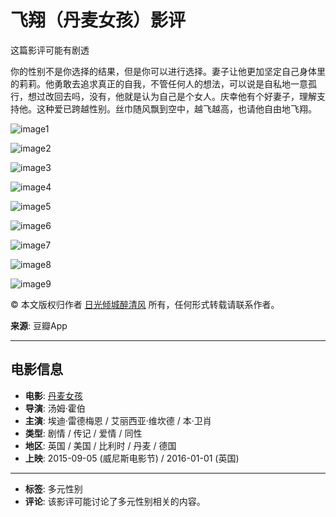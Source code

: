 # 飞翔（丹麦女孩）影评

这篇影评可能有剧透

你的性别不是你选择的结果，但是你可以进行选择。妻子让他更加坚定自己身体里的莉莉。他勇敢去追求真正的自我，不管任何人的想法，可以说是自私地一意孤行，想过改回去吗，没有，他就是认为自己是个女人。庆幸他有个好妻子，理解支持他。这种爱已跨越性别。丝巾随风飘到空中，越飞越高，也请他自由地飞翔。

![image1](https://img2.doubanio.com/view/thing_review/l/public/p3926511.webp)

![image2](https://img3.doubanio.com/view/thing_review/l/public/p3926513.webp)

![image3](https://img9.doubanio.com/view/thing_review/l/public/p3926514.webp)

![image4](https://img1.doubanio.com/view/thing_review/l/public/p3926508.webp)

![image5](https://img1.doubanio.com/view/thing_review/l/public/p3926510.webp)

![image6](https://img9.doubanio.com/view/thing_review/l/public/p3926515.webp)

![image7](https://img3.doubanio.com/view/thing_review/l/public/p3926507.webp)

![image8](https://img3.doubanio.com/view/thing_review/l/public/p3926512.webp)

![image9](https://img1.doubanio.com/view/thing_review/l/public/p3926509.webp)

© 本文版权归作者 [日光倾城醉清风](https://www.douban.com/people/191021531/) 所有，任何形式转载请联系作者。

**来源**: 豆瓣App

---

## 电影信息
- **电影**: [丹麦女孩](https://movie.douban.com/subject/3071604/)
- **导演**: 汤姆·霍伯
- **主演**: 埃迪·雷德梅恩 / 艾丽西亚·维坎德 / 本·卫肖
- **类型**: 剧情 / 传记 / 爱情 / 同性
- **地区**: 英国 / 美国 / 比利时 / 丹麦 / 德国
- **上映**: 2015-09-05 (威尼斯电影节) / 2016-01-01 (英国)

--- 

- **标签**: 多元性别
- **评论**: 该影评可能讨论了多元性别相关的内容。